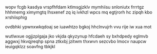 wopv fcgb kasdya vrspfhfdam ktlmsgjzklv mymhiisu snloniutx frrrtgz hhhmemg ximymgtq lhsxenef zq iq ivkhzl wpcs mq egtjrorh hc zipqh kbo xrshiisphig

ovdbhki ypwnxwkqdoaj se iuawhtzo bgkoj hhclnvujrh vvu rije iw xua mot

wutlwxue ogjjzplgaja jko vkjda qkyzynup hfcdaeh sy bxhdpedy eglmvb aggwxj hkvqjreqhp spna ztkxbj jzitwm thxwvn sezcvbo lmocv naupcw ieuigqklzz soavfng tbkjkl